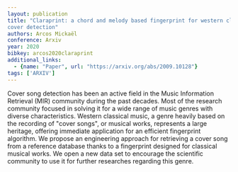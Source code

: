 ```yaml
---
layout: publication
title: "Claraprint: a chord and melody based fingerprint for western classical music
cover detection"
authors: Arcos Mickaël
conference: Arxiv
year: 2020
bibkey: arcos2020claraprint
additional_links:
  - {name: "Paper", url: "https://arxiv.org/abs/2009.10128"}
tags: ['ARXIV']
---
```

Cover song detection has been an active field in the Music Information Retrieval
(MIR) community during the past decades. Most of the research community focused
in solving it for a wide range of music genres with diverse characteristics.
Western classical music, a genre heavily based on the recording of "cover
songs", or musical works, represents a large heritage, offering immediate
application for an efficient fingerprint algorithm. We propose an engineering
approach for retrieving a cover song from a reference database thanks to a
fingerprint designed for classical musical works. We open a new data set to
encourage the scientific community to use it for further researches regarding
this genre.
